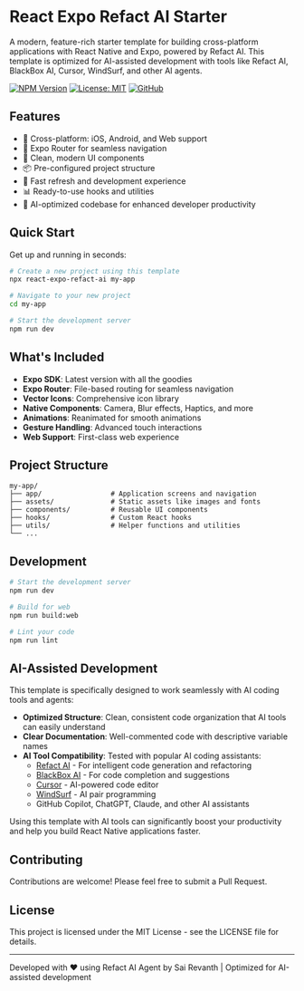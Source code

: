 # React Expo Refact AI Starter

A modern, feature-rich starter template for building cross-platform applications with React Native and Expo, powered by Refact AI. This template is optimized for AI-assisted development with tools like Refact AI, BlackBox AI, Cursor, WindSurf, and other AI agents.

[![NPM Version](https://img.shields.io/npm/v/react-expo-refact-ai.svg)](https://www.npmjs.com/package/react-expo-refact-ai)
[![License: MIT](https://img.shields.io/badge/License-MIT-blue.svg)](https://opensource.org/licenses/MIT)
[![GitHub](https://img.shields.io/badge/GitHub-Repository-green.svg)](https://github.com/svsairevanth12/react-expo-refact-ai)

## Features

- 📱 Cross-platform: iOS, Android, and Web support
- 🧭 Expo Router for seamless navigation
- 🎨 Clean, modern UI components
- 📦 Pre-configured project structure
- 🔄 Fast refresh and development experience
- 📊 Ready-to-use hooks and utilities
- 🤖 AI-optimized codebase for enhanced developer productivity

## Quick Start

Get up and running in seconds:

```bash
# Create a new project using this template
npx react-expo-refact-ai my-app

# Navigate to your new project
cd my-app

# Start the development server
npm run dev
```

## What's Included

- **Expo SDK**: Latest version with all the goodies
- **Expo Router**: File-based routing for seamless navigation
- **Vector Icons**: Comprehensive icon library
- **Native Components**: Camera, Blur effects, Haptics, and more
- **Animations**: Reanimated for smooth animations
- **Gesture Handling**: Advanced touch interactions
- **Web Support**: First-class web experience

## Project Structure

```
my-app/
├── app/                 # Application screens and navigation
├── assets/              # Static assets like images and fonts
├── components/          # Reusable UI components
├── hooks/               # Custom React hooks
├── utils/               # Helper functions and utilities
└── ...
```

## Development

```bash
# Start the development server
npm run dev

# Build for web
npm run build:web

# Lint your code
npm run lint
```

## AI-Assisted Development

This template is specifically designed to work seamlessly with AI coding tools and agents:

- **Optimized Structure**: Clean, consistent code organization that AI tools can easily understand
- **Clear Documentation**: Well-commented code with descriptive variable names
- **AI Tool Compatibility**: Tested with popular AI coding assistants:
  - [Refact AI](https://refact.ai/) - For intelligent code generation and refactoring
  - [BlackBox AI](https://www.useblackbox.io/) - For code completion and suggestions
  - [Cursor](https://cursor.sh/) - AI-powered code editor
  - [WindSurf](https://www.windsurf.io/) - AI pair programming
  - GitHub Copilot, ChatGPT, Claude, and other AI assistants

Using this template with AI tools can significantly boost your productivity and help you build React Native applications faster.

## Contributing

Contributions are welcome! Please feel free to submit a Pull Request.

## License

This project is licensed under the MIT License - see the LICENSE file for details.

---

Developed with ❤️ using Refact AI Agent by Sai Revanth | Optimized for AI-assisted development
